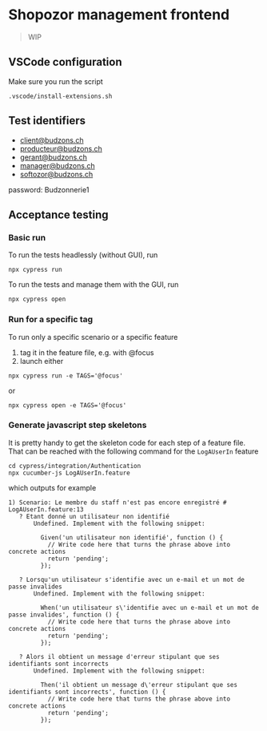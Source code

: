 # Shopozor management frontend

> WIP

## VSCode configuration

Make sure you run the script

```
.vscode/install-extensions.sh
```


## Test identifiers

* client@budzons.ch
* producteur@budzons.ch
* gerant@budzons.ch
* manager@budzons.ch
* softozor@budzons.ch

password: Budzonnerie1

## Acceptance testing

### Basic run

To run the tests headlessly (without GUI), run

```
npx cypress run
```

To run the tests and manage them with the GUI, run

```
npx cypress open
```

### Run for a specific tag

To run only a specific scenario or a specific feature

1. tag it in the feature file, e.g. with @focus
2. launch either

```
npx cypress run -e TAGS='@focus'
```

or

```
npx cypress open -e TAGS='@focus'
```

### Generate javascript step skeletons

It is pretty handy to get the skeleton code for each step of a feature file. That can be reached with the following command for the `LogAUserIn` feature

```
cd cypress/integration/Authentication
npx cucumber-js LogAUserIn.feature
```

which outputs for example

```
1) Scenario: Le membre du staff n'est pas encore enregistré # LogAUserIn.feature:13
   ? Etant donné un utilisateur non identifié
       Undefined. Implement with the following snippet:

         Given('un utilisateur non identifié', function () {
           // Write code here that turns the phrase above into concrete actions
           return 'pending';
         });

   ? Lorsqu'un utilisateur s'identifie avec un e-mail et un mot de passe invalides
       Undefined. Implement with the following snippet:

         When('un utilisateur s\'identifie avec un e-mail et un mot de passe invalides', function () {
           // Write code here that turns the phrase above into concrete actions
           return 'pending';
         });

   ? Alors il obtient un message d'erreur stipulant que ses identifiants sont incorrects
       Undefined. Implement with the following snippet:

         Then('il obtient un message d\'erreur stipulant que ses identifiants sont incorrects', function () {
           // Write code here that turns the phrase above into concrete actions
           return 'pending';
         });
```